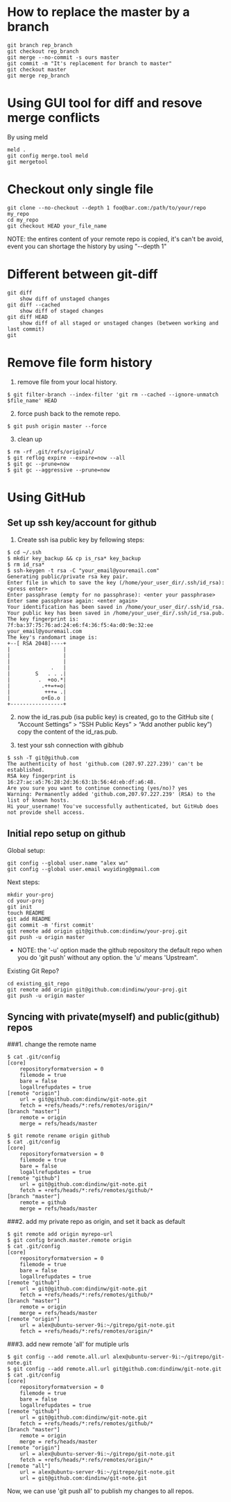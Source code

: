 
How to replace the master by a branch
=====================================

~~~~~~~~~~~~~~~~~~~~~~~~~~~~~~~~~~~~~~~~~~~~~~~~~~~~~~~~~~~~~
git branch rep_branch
git checkout rep_branch
git merge --no-commit -s ours master
git commit -m "It's replacement for branch to master"
git checkout master
git merge rep_branch 
~~~~~~~~~~~~~~~~~~~~~~~~~~~~~~~~~~~~~~~~~~~~~~~~~~~~~~~~~~~~~

Using GUI tool for diff and resove merge conflicts
==================================================
By using meld

~~~~~~~~~~~~~~~~~~~~~~~~~~~~~~~~~~~~~~~~~~~~~~~~~~~~~~~~~~~~~
meld . 
git config merge.tool meld
git mergetool
~~~~~~~~~~~~~~~~~~~~~~~~~~~~~~~~~~~~~~~~~~~~~~~~~~~~~~~~~~~~~

Checkout only single file
=========================

~~~~~~~~~~~~~~~~~~~~~~~~~~~~~~~~~~~~~~~~~~~~~~~~~~~~~~~~~~~~~
git clone --no-checkout --depth 1 foo@bar.com:/path/to/your/repo my_repo
cd my_repo
git checkout HEAD your_file_name
~~~~~~~~~~~~~~~~~~~~~~~~~~~~~~~~~~~~~~~~~~~~~~~~~~~~~~~~~~~~~

NOTE: the entires content of your remote repo is copied, it's can't be avoid, event you can shortage the history by using "--depth 1" 

Different between git-diff
==========================

~~~~~~~~~~~~~~~~~~~~~~~~~~~~~~~~~~~~~~~~~~~~~~~~~~~~~~~~~~~~~
git diff 
    show diff of unstaged changes
git diff --cached 
    show diff of staged changes
git diff HEAD 
    show diff of all staged or unstaged changes (between working and last commit)
git 
~~~~~~~~~~~~~~~~~~~~~~~~~~~~~~~~~~~~~~~~~~~~~~~~~~~~~~~~~~~~~


Remove file form history
========================

1. remove file from your local history.

~~~~~~~~~~~~~~~~~~~~~~~~~~~~~~~~~~~~~~~~~~~~~~~~~~~~~~~~~~~~~
$ git filter-branch --index-filter 'git rm --cached --ignore-unmatch $file_name' HEAD
~~~~~~~~~~~~~~~~~~~~~~~~~~~~~~~~~~~~~~~~~~~~~~~~~~~~~~~~~~~~~

2. force push back to the remote repo.

~~~~~~~~~~~~~~~~~~~~~~~~~~~~~~~~~~~~~~~~~~~~~~~~~~~~~~~~~~~~~
$ git push origin master --force
~~~~~~~~~~~~~~~~~~~~~~~~~~~~~~~~~~~~~~~~~~~~~~~~~~~~~~~~~~~~~

3. clean up 

~~~~~~~~~~~~~~~~~~~~~~~~~~~~~~~~~~~~~~~~~~~~~~~~~~~~~~~~~~~~~
$ rm -rf .git/refs/original/
$ git reflog expire --expire=now --all
$ git gc --prune=now
$ git gc --aggressive --prune=now
~~~~~~~~~~~~~~~~~~~~~~~~~~~~~~~~~~~~~~~~~~~~~~~~~~~~~~~~~~~~~


Using GitHub
============

Set up ssh key/account for github
---------------------------------

1. Create ssh isa public key by fellowing steps:

~~~~~~~~~~~~~~~~~~~~~~~~~~~~~~~~~~~~~~~~~~~~~~~~~~~~~~~~~~~~~
$ cd ~/.ssh
$ mkdir key_backup && cp is_rsa* key_backup
$ rm id_rsa*
$ ssh-keygen -t rsa -C "your_email@youremail.com"
Generating public/private rsa key pair.
Enter file in which to save the key (/home/your_user_dir/.ssh/id_rsa): <press enter>
Enter passphrase (empty for no passphrase): <enter your passphrase>
Enter same passphrase again: <enter again>
Your identification has been saved in /home/your_user_dir/.ssh/id_rsa.
Your public key has been saved in /home/your_user_dir/.ssh/id_rsa.pub.
The key fingerprint is:
7f:ba:37:75:76:ad:24:e6:f4:36:f5:4a:d0:9e:32:ee your_email@youremail.com
The key's randomart image is:
+--[ RSA 2048]----+
|                 |
|                 |
|                 |
|             .   |
|        S   . . .|
|         .  +oo.*|
|          .++=+=o|
|           +++= .|
|          o+Eo.o |
+-----------------+
~~~~~~~~~~~~~~~~~~~~~~~~~~~~~~~~~~~~~~~~~~~~~~~~~~~~~~~~~~~~~

2. now the id_ras.pub (isa public key) is created, go to the GitHub site ( “Account Settings” > “SSH Public Keys” > “Add another public key”) copy the content of the id_ras.pub. 

3. test your ssh connection with gibhub

~~~~~~~~~~~~~~~~~~~~~~~~~~~~~~~~~~~~~~~~~~~~~~~~~~~~~~~~~~~~~
$ ssh -T git@github.com
The authenticity of host 'github.com (207.97.227.239)' can't be established.
RSA key fingerprint is 16:27:ac:a5:76:28:2d:36:63:1b:56:4d:eb:df:a6:48.
Are you sure you want to continue connecting (yes/no)? yes
Warning: Permanently added 'github.com,207.97.227.239' (RSA) to the list of known hosts.
Hi your_username! You've successfully authenticated, but GitHub does not provide shell access.
~~~~~~~~~~~~~~~~~~~~~~~~~~~~~~~~~~~~~~~~~~~~~~~~~~~~~~~~~~~~~


Initial repo setup on github
----------------------------
Global setup:

    git config --global user.name "alex wu"
    git config --global user.email wuyiding@gmail.com

Next steps:

    mkdir your-proj
    cd your-proj
    git init
    touch README
    git add README
    git commit -m 'first commit'
    git remote add origin git@github.com:dindinw/your-proj.git
    git push -u origin master

* NOTE: the '-u' option made the github repository the default repo when 
        you do 'git push' without any option. the 'u' means 'Upstream".       

Existing Git Repo?

    cd existing_git_repo
    git remote add origin git@github.com:dindinw/your-proj.git
    git push -u origin master
      


Syncing with private(myself) and public(github) repos
-----------------------------------------------------

###1. change the remote name

~~~~~~~~~~~~~~~~~~~~~~~~~~~~~~~~~~~~~~~~~~~~~~~~~~~~~~~~~~~~~
$ cat .git/config
[core]
	repositoryformatversion = 0
	filemode = true
	bare = false
	logallrefupdates = true
[remote "origin"]
	url = git@github.com:dindinw/git-note.git
	fetch = +refs/heads/*:refs/remotes/origin/*
[branch "master"]
	remote = origin
	merge = refs/heads/master

$ git remote rename origin github
$ cat .git/config
[core]
	repositoryformatversion = 0
	filemode = true
	bare = false
	logallrefupdates = true
[remote "github"]
	url = git@github.com:dindinw/git-note.git
	fetch = +refs/heads/*:refs/remotes/github/*
[branch "master"]
	remote = github
	merge = refs/heads/master
~~~~~~~~~~~~~~~~~~~~~~~~~~~~~~~~~~~~~~~~~~~~~~~~~~~~~~~~~~~~~

###2. add my private repo as origin, and set it back as default

~~~~~~~~~~~~~~~~~~~~~~~~~~~~~~~~~~~~~~~~~~~~~~~~~~~~~~~~~~~~~
$ git remote add origin myrepo-url
$ git config branch.master.remote origin
$ cat .git/config
[core]
	repositoryformatversion = 0
	filemode = true
	bare = false
	logallrefupdates = true
[remote "github"]
	url = git@github.com:dindinw/git-note.git
	fetch = +refs/heads/*:refs/remotes/github/*
[branch "master"]
	remote = origin
	merge = refs/heads/master
[remote "origin"]
	url = alex@ubuntu-server-9i:~/gitrepo/git-note.git
	fetch = +refs/heads/*:refs/remotes/origin/*
~~~~~~~~~~~~~~~~~~~~~~~~~~~~~~~~~~~~~~~~~~~~~~~~~~~~~~~~~~~~~

###3. add new remote 'all' for mutiple urls

~~~~~~~~~~~~~~~~~~~~~~~~~~~~~~~~~~~~~~~~~~~~~~~~~~~~~~~~~~~~~
$ git config --add remote.all.url alex@ubuntu-server-9i:~/gitrepo/git-note.git
$ git config --add remote.all.url git@github.com:dindinw/git-note.git
$ cat .git/config
[core]
	repositoryformatversion = 0
	filemode = true
	bare = false
	logallrefupdates = true
[remote "github"]
	url = git@github.com:dindinw/git-note.git
	fetch = +refs/heads/*:refs/remotes/github/*
[branch "master"]
	remote = origin
	merge = refs/heads/master
[remote "origin"]
	url = alex@ubuntu-server-9i:~/gitrepo/git-note.git
	fetch = +refs/heads/*:refs/remotes/origin/*
[remote "all"]
	url = alex@ubuntu-server-9i:~/gitrepo/git-note.git
	url = git@github.com:dindinw/git-note.git
~~~~~~~~~~~~~~~~~~~~~~~~~~~~~~~~~~~~~~~~~~~~~~~~~~~~~~~~~~~~~

Now, we can use 'git push all' to publish my changes to all repos.


